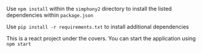 Use `npm install` within the `simphony2` directory to install the listed dependencies within `package.json`

Use `pip install -r requirements.txt` to install additional dependencies

This is a react project under the covers. You can start the application using `npm start`